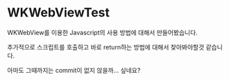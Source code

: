 # WKWebViewTest
WKWebView를 이용한 Javascript의 사용 방법에 대해서 만들어봤습니다.

추가적으로 스크립트를 호출하고 바로 return하는 방법에 대해서 찾아봐야할것 같습니다.

아마도 그때까지는 commit이 없지 않을까... 싶네요?

